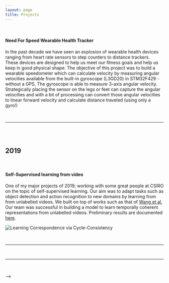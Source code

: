 ```yaml
---
layout: page
title: Projects
---
```



<br />

#### Need For Speed Wearable Health Tracker

In the past decade we have seen an explosion of wearable health devices ranging from heart rate sensors to step counters to distance trackers. These devices are designed to help us meet our fitness goals and help us keep in good physical shape.
The objective of this project was to build a wearable speedometer which can calculate velocity by measuring angular velocities available
from the built-in gyroscope (L3GD20) in STM32F429 - without a GPS. The gyroscope is able to measure 3-axis angular velocity. Strategically placing the sensor on the legs or feet can capture the angular velocities and with a bit of processing can convert those angular velocities to linear forward velocity and calculate distance traveled (using only a gyro!)

<!-- 
<iframe class="center_notsowide" height="315" src="https://www.youtube.com/embed/2UgtrcyWreE" title="YouTube video player" frameborder="0" allow="accelerometer; autoplay; clipboard-write; encrypted-media; gyroscope; picture-in-picture" allowfullscreen></iframe> -->

<!-- 

To encourage future research, the data collected as part of the search is available with examples, [access the dataset here](https://github.com/michaelthoreau/SearchAndRescueNet).
 -->
<!-- [Read more and access the dataset..](paraglider) -->
<br />

---

<br />


<!-- #### The problem with capturing reflections off water

The beautiful reflections in water of mountains, cityscapes, or artfully posed subjects are tempting targets for photographers. Humans do an impressive job of resolving and understanding the scene reflected in the gentle waves of a pond due our amazing visual understanding of the world. Photographers often attempt to capture this in a single image with a long exposure. Due to the properties of waves, specifically that the average angle of any point on a wavy surface over time is naturally perpendicular to gravity, a long exposure flattens the waves and often produces beautiful reflections (centre image below). 

![reflected image reconstruction wide crop](../img/wavy_reflection_wide.png){: .center_wide}

I was in one of the famous gardens of Tokyo this January, capturing the reflected image of buildings and wondering why my mental picture was so much better than the long exposure off my prized Fujifilm. Above is three images: a short exposure showing the gentle ripples across the pond, a long exposure showing how the ripples have been flattened, and on the right is the very first version of a method I am proposing to improve the way we capture these reflections.

![reflected image reconstruction narrow crop](../img/wavy_reflection.png){: .center_wide}

Take a closer look at the details and notice that while the long exposure (3rd above) removes the distortion seen in the short exposure (2nd above), the results are slightly blurred. The proposed method (4th above) models the wavy surface of the water and applies distortions to multiple short exposures before combining them. See that the proposed method has greater clarity than the traditional long exposure. 

To use this method, multiple images must be sampled from a stationary viewpoint; A restriction that may eventually be lifted for sequences that contain direct observations, allowing camera motion to be removed.

The results above are the very first implementation of the idea I had in Tokyo. The waves are significantly undermodeled in that the distortions are unconstrained. I anticipate much higher performance as this work progresses and I intend to set up a website where users may upload video/images of a wavy surface and download either a simulated long exposure or an augmented one. -->

<br />

<!-- ---

<br />

<!-- ## 2020
**NYU Rogue Aerospace apogee control drag system**


![Drag System](../img/drag_system.png){: .center : width="80%" !important}
![Apogee Prediction](../img/apogee.png){: .center : width="40%"}

---
<br />
<br /> -->

## 2019

<br />

#### Self-Supervised learning from video <br />

One of my major projects of 2019; working with some great people at CSIRO on the topic of self-supervised learning. Our aim was to adapt tasks such as object detection and action recognition to new domains by learning from from unlabelled videos. We built on top of works such as that of [Wang et al.](https://arxiv.org/pdf/1903.07593.pdf) Our team was successful in building a model to learn temporally coherent representations from unlabelled videos. Preliminary results are documented [here](https://arxiv.org/pdf/2004.02753.pdf).

![Learning Correspondence via Cycle-Consistency](../img/timecycle.jpg)


<br />

---

<br />


<!-- #### Removing the burden of controlling for time in espresso coffee extraction <br />

Making the perfect shot of espresso coffee is a semi-scientific persuit that meshes well with iterative processes generally found in science and engineering. Below are, in my opinion, the major variables affecting the quality of an espresso coffee shot, with the most significant influences for each variable alongside. The aim is to control these variables to achieve a consistent 30-50ml shot of coffee extracted evenly over 25-35 seconds.

* Beans - Roasting Quality and timing of consumption is everything, origin may have some effect too.
* Grind - Has the largest affect on flow rate.
* Pressure - Most machines have a maximum output pressure, typically **9 PSI**.
* [Tamping force](https://www.youtube.com/watch?v=AvKqcgweUSk) - along with grind, affects flow rate and flow distribution.
* Extraction Time - Ideally 25-35 seconds, is there a better way than counting in your head?

![Coffee Timer](../img/coffee_timer.jpg){: width="300px"}

To control for this last variable, I designed and built an automatic timer. The device processes accelerometer signals in the fourier domain to robustly estimate the start and end of the extraction. Vibration signals vary with each machine, so detection is tailored to look for **any** salient high-frequency signal. The battery life is approximately two years, with a user-replaceable 2032 coin cell battery. To reduce the thickness of the device, the battery positive terminal is connected to the stainless steel case, with the negative terminal as a spring-loaded contact on the PCB. The device attaches magnetically to the front of the machine and is approximately the thickness of a modern iPhone.

![Construction Secrets](../img/timer_construction.jpg){: width="500px"}

<br />
 -->
---

<br />



<!-- 

#### Generating 2D traversibility maps from Lidar Point Clouds <br />

To enable route planning over pre-mapped environments, I developed a simple obstacle detection and traversability method for processing LiDAR point clouds, like in the example below. 

![Point Cloud](../img/point_cloud.jpg){: height="250px"}

I used a simplifying assumption that the world was sensed from above, in this case from an autonomous [ground vehicle](https://scholar.google.com/citations?user=QAVcuWUAAAAJ&hl=en). With this simplification, I designed a spatial filter to work on a height map generated from the highest points in each pixel in an x,y grid. With a few heuristics and a hand tuned gradient threshold, a robust map is generated for navigation:

![Point Cloud](../img/obstacles.jpg){: height="250px"}

<br />

---

<br />


#### Learning to Fly - and relating this hobby to robotics <br />

Learning to fly light aircraft has given me a huge appreciation for simple and robustly engineered solutions. Just like in aircraft operations, having a deeper understanding of the systems inside the black boxes we work with may be valuable for safer robotics. An upcoming trend in deep learning is encorporating bayesian processes within neural networks, with [bayesian deep learning](https://medium.com/neuralspace/bayesian-neural-network-series-post-1-need-for-bayesian-networks-e209e66b70b2) posterior uncertainty can give us a peek inside the big black box that is deep learning.

![Me in a borrowed 172](../img/zoom.jpg){: width="300px"}

* Complete:
   - Recreational Pilots License
* Next:
   - PPL Exams
   - Instrument rating

<br />

---

<br />


## 2018

<br />

#### The Most Accurate Pedestrian Counter in the World\* <br />

My first major project as a freshly graduated engineer was to count pedestrians entering and exiting a hazardous industrial area. Current solutions were found to be unsuitable, so I developed a system to detect, track, and count pedestrians using a top-down camera.

![Top down pedestrian tracking and counting](../img/count.jpg)

I designed a 'fully convolutional' neural network to detect pedestrians in the presence of complex industrial equipment. The network predicts points as a opposed to more typical bounding boxes, allowing for a far smaller and faster detector, running at over **60FPS**. I worked closely with the very talented [Lachlan Tyschen-Smith](https://scholar.google.com.au/citations?user=Lcv38FAAAAAJ&hl=en) at CSIRO in Canberra, Australia. Incremental learning and hard example mining meant the detector's weaknesses were corrected over time with minimal extra labelling of examples as the system adapted to the environment. With the addition of a kalman filter and a [Siamese Re-Identification Network](https://arxiv.org/pdf/1806.07592.pdf), we were able to reach a counting accuracy of **99.7%** over the period of one month. I learned a valuable lesson on the behaviours of people in this project. We saw that people will generate almost any edge case imaginable, such as continuing to use an umbrella indoors as seen below.

![Umbrella Detector](../img/umbrella.jpg){: width="300px"}

**\*Be careful with accuracy claims, all claims are data dependant and machine learning systems generally do not adapt well to new situations.**

<br />

---

<br />


## 2017

<br />

#### Bruxism Monitoring - More Data means More Solutions? <br />

Surely the reason medical monitoring equipment is so expensive is the high sensor costs? This is almost certainly not the case, medical devices are very expensive, but likely due to high both R&D costs and exorbitant certification requirements.

![My data gathering device](../img/bruxism.jpg){: width="500px"}

Lighter weight and lower power sensors however, can mean less obtrusive monitoring devices, capable of longer-term data recording. These are very desirable features for long-term high-resolution sleep monitoring.

The motivation for this project was to study whether it is possible to use machine learning on an embedded device to capture [bruxism](https://en.wikipedia.org/wiki/Bruxism) events while a patient sleeps. Using [EMG](https://en.wikipedia.org/wiki/Electromyography) as a ground truth, it may be possible to learn a classifier that works on accelerometer data only, hence reducing power consumption during monitoring. Pictured above is a device I designed as a research platform. It has sufficient onboard flash memory (512 mb) to capture Accelerometer and EMG data for several nights, to be transferred over USB upon the return of the device from the patient.    

<br />

---

<br />


## 2016

<br />

#### European Student Earth Orbiter - Ground Station Antenna Control <br />

On an exchange visit to the Technical University of Munich, I had the privilege to work in the Institute for Communications and Navigation in conjunction with [DLR](https://www.dlr.de/EN/Home/home_node.html) along side a german Masters student and good friend, Marcus Buttke. 

![My data gathering device](../img/ESEO.jpg){: width="500px"}

Together we designed and implemented a vertical axis control system for the above 4 meter s-band antenna reflector. This antenna is now used for the main high speed downlink for the [European Student Earth Orbiter](https://www.esa.int/Education/ESEO/ESEO_student_satellite_successfully_launched_to_space). A 50kg Micro-Satellite which launched successfully in Dec 2018 aboard a SpaceX Falcon 9.

![System Dynamics](../img/combined.png){: width="650px"}

 -->
<!-- <br />

---

<br />


#### Microphone Array Hardware for Robotics - Thesis Project and Internship <br />

For my undergraduate thesis I designed a new high-performance microphone array, linked directly to a hybrid [Xilinx Zynq FPGA](https://www.aldec.com/en/company/blog/144--introduction-to-zynq-architecture) for real-time processing onboard a **robot**.

![Microphone Array](../img/comparison.jpg){: width="700px"}

The complex interfacing between the FPGA fabric, the front-end ADC and the linux kernel taught me a huge amount about computer architecture and memory, however I would avoid this work for a research project if given a second go. [Here](https://link.springer.com/content/pdf/10.1007%2Fs42401-019-00026-w.pdf) is an example of a modern  machine learning method for source localisation. A brilliant high resolution Angle of Arrival (AoA) estimation method worth knowing about is the [MUSIC](https://en.wikipedia.org/wiki/MUSIC_(algorithm)) algorithm. This research has grown significantly recently with the rise of circular voice assistant speakers, such as the Amazon Echo Dot seen alongside my hardware above. -->




 -->
